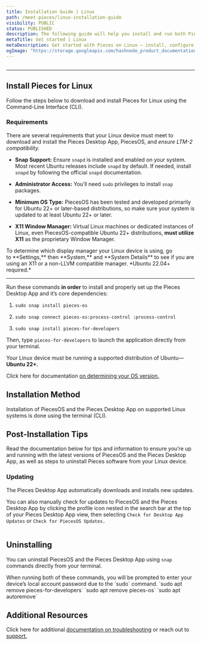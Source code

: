 ```yaml
---
title: Installation Guide | Linux
path: /meet-pieces/linux-installation-guide
visibility: PUBLIC
status: PUBLISHED
description: The following guide will help you install and run both PiecesOS and the Pieces for Developers Desktop Application quickly and easily on your Linux device.
metaTitle: Get started | Linux
metaDescription: Get started with Pieces on Linux – install, configure, troubleshoot and optimize your setup for seamless AI-powered development.
ogImage: "https://storage.googleapis.com/hashnode_product_documentation_assets/og_images/meet_pieces/meet_pieces_linux_install.png"
---
```


<Image src="https://cdn.hashnode.com/res/hashnode/image/upload/v1740162782513/1fdc656d-398c-4e69-ba4a-381c880fffe0.png" alt="" align="center" fullwidth="true" />

***

## Install Pieces for Linux

Follow the steps below to download and install Pieces for Linux using the Command-Line Interface (CLI).

### Requirements

There are several requirements that your Linux device must meet to download and install the Pieces Desktop App, PiecesOS, and *ensure LTM-2 compatibility.*

* **Snap Support:** Ensure `snapd` is installed and enabled on your system. Most recent Ubuntu releases include `snapd` by default. If needed, install `snapd` by following the official `snapd` documentation.

* **Administrator Access:** You’ll need `sudo` privileges to install `snap` packages.

* **Minimum OS Type:** PiecesOS has been tested and developed primarily for Ubuntu 22+ or later-based distributions, so make sure your system is updated to at least Ubuntu 22+ or later.

* **X11 Window Manager:** Virtual Linux machines or dedicated instances of Linux, even PiecesOS-compatible Ubuntu 22+ distributions, **must utilize X11** as the proprietary Window Manager.

<Callout type="tip">
  To determine which display manager your Linux device is using, go to **Settings,** then **System,** and **System Details** to see if you are using an X11 or a non-LLVM compatible manager.
</Callout>

<Card title="Download — Linux" image="https://cdn.hashnode.com/res/hashnode/image/upload/v1740080977439/7ad5c157-3c13-4f22-8e83-6d159b135c28.png">
  *Ubuntu 22.04+ required.*

  ***

  Run these commands **in order** to install and properly set up the Pieces Desktop App and it’s core dependencies:

  1. `sudo snap install pieces-os`

  2. `sudo snap connect pieces-os:process-control :process-control`

  3. `sudo snap install pieces-for-developers`

  Then, type `pieces-for-developers` to launch the application directly from your terminal.
</Card>

Your Linux device must be running a supported distribution of Ubuntu—**Ubuntu 22+.**

Click here for documentation [on determining your OS version.](/products/meet-pieces/troubleshooting/linux#checking-ubuntu-version)

## Installation Method

Installation of PiecesOS and the Pieces Desktop App on supported Linux systems is done using the terminal (CLI).

## Post-Installation Tips

Read the documentation below for tips and information to ensure you’re up and running with the latest versions of PiecesOS and the Pieces Desktop App, as well as steps to uninstall Pieces software from your Linux device.

### Updating

The Pieces Desktop App automatically downloads and installs new updates.

You can also manually check for updates to PiecesOS and the Pieces Desktop App by clicking the profile icon nested in the search bar at the top of your Pieces Desktop App view, then selecting `Check for Desktop App Updates` or `Check for PiecesOS Updates.`

<Image src="https://storage.googleapis.com/hashnode_product_documentation_assets/meet_pieces_assets/meet_pieces/get_started_linux/checking_pieces_desktop_app_for_pieces_os_updates.gif" alt="" align="center" fullwidth="true" />

## Uninstalling

You can uninstall PiecesOS and the Pieces Desktop App using `snap` commands directly from your terminal.

<Callout type="info">
  When running both of these commands, you will be prompted to enter your device’s local account password due to the `sudo` command.
</Callout>

<Steps>
  <Step title="Removing the Pieces Desktop Application">
    `sudo apt remove pieces-for-developers`
  </Step>

  <Step title="Removing PiecesOS">
    `sudo apt remove pieces-os`
  </Step>

  <Step title="Removing Unused Dependencies (Optional)">
    `sudo apt autoremove`
  </Step>
</Steps>

<Image src="https://storage.googleapis.com/hashnode_product_documentation_assets/meet_pieces_assets/meet_pieces/get_started_linux/uninstall_pfd_from_terminal.png" alt="" align="center" fullwidth="true" />

## Additional Resources

Click here for additional [documentation on troubleshooting](/products/meet-pieces/troubleshooting/linux) or reach out to [support.](/products/support)
